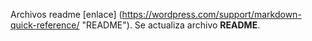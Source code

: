 Archivos readme [enlace] (https://wordpress.com/support/markdown-quick-reference/ "README").
Se actualiza archivo __README__.
